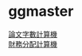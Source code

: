 # ggmaster

[論文字數計算機](<https://eddie000000.github.io/ggmaster/thesis.html>) <br>
[財務分配計算機](<https://eddie000000.github.io/ggmaster/fortuneset.html>)
